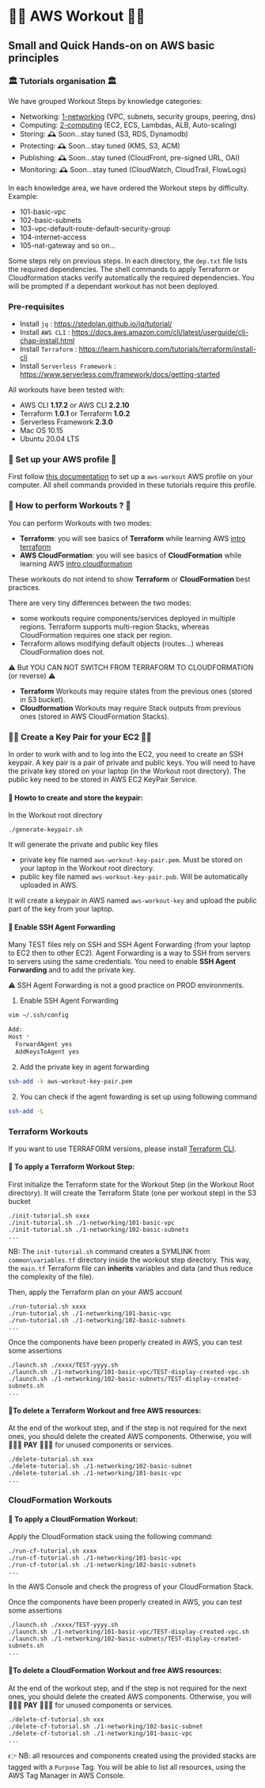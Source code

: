 # 👨‍🎓 AWS Workout 👨‍🎓
## Small and Quick Hands-on on AWS basic principles ##

### 🏛 Tutorials organisation 🏛 

We have grouped Workout Steps by knowledge categories:
- Networking: [1-networking](./1-networking)   (VPC, subnets, security groups, peering, dns)
- Computing: [2-computing](./2-computing)  (EC2, ECS, Lambdas, ALB, Auto-scaling)
- Storing: 🕰 Soon...stay tuned (S3, RDS, Dynamodb)
- Protecting: 🕰 Soon...stay tuned (KMS, S3, ACM)
- Publishing: 🕰 Soon...stay tuned (CloudFront, pre-signed URL, OAI)
- Monitoring: 🕰 Soon...stay tuned (CloudWatch, CloudTrail, FlowLogs)

In each knowledge area, we have ordered the Workout steps by difficulty. Example:
- 101-basic-vpc
- 102-basic-subnets
- 103-vpc-default-route-default-security-group
- 104-internet-access
- 105-nat-gateway
and so on...

Some steps rely on previous steps. In each directory, the `dep.txt` file lists the required dependencies. 
The shell commands to apply Terraform or Cloudformation stacks verify automatically the required dependencies. 
You will be prompted if a dependant workout has not been deployed.

### Pre-requisites

- Install ``jq`` : https://stedolan.github.io/jq/tutorial/
- Install ``AWS CLI`` : https://docs.aws.amazon.com/cli/latest/userguide/cli-chap-install.html 
- Install ``Terraform`` : https://learn.hashicorp.com/tutorials/terraform/install-cli
- Install ``Serverless Framework`` : https://www.serverless.com/framework/docs/getting-started

All workouts have been tested with:
- AWS CLI **1.17.2** or AWS CLI **2.2.10**
- Terraform **1.0.1** or Terraform **1.0.2**
- Serverless Framework **2.3.0**
- Mac OS 10.15
- Ubuntu 20.04 LTS

### 🚀 Set up your AWS profile 🚀 
First follow [this documentation](./doc/install-aws.md) to set up a `aws-workout` AWS profile on your computer.
All shell commands provided in these tutorials require this profile.

### 🚀 How to perform Workouts ? 🚀 

You can perform Workouts with two modes:
- **Terraform**: you will see basics of **Terraform** while learning AWS [intro terraform](https://www.terraform.io/intro/index.html)
- **AWS CloudFormation**: you will see basics of **CloudFormation** while learning AWS [intro cloudformation](https://aws.amazon.com/fr/cloudformation/getting-started/)
  
These workouts do not intend to show **Terraform** or **CloudFormation** best practices. 

There are very tiny differences between the two modes:
- some workouts require components/services deployed in multiple regions. Terraform supports multi-region Stacks, whereas CloudFormation requires one stack per region.
- Terraform allows modifying default objects (routes...) whereas CloudFormation does not.

⚠️ But YOU CAN NOT SWITCH FROM TERRAFORM TO CLOUDFORMATION (or reverse) ⚠️
- **Terraform** Workouts may require states from the previous ones (stored in S3 bucket). 
- **Cloudformation** Workouts may require Stack outputs from previous ones (stored in AWS CloudFormation Stacks). ️

### 🔑🔑 Create a Key Pair for your EC2 🔑🔑
In order to work with and to log into the EC2, you need to create an SSH keypair.
A key pair is a pair of private and public keys.
You will need to have the private key stored on your laptop (in the Workout root directory).
The public key need to be stored in AWS EC2 KeyPair Service.

#### 🚧 Howto to create and store the keypair:
In the Workout root directory 
  
```shell
./generate-keypair.sh
```

It will generate the private and public key files
  - private key file named `aws-workout-key-pair.pem`. Must be stored on your laptop in the Workout root directory.
  - public key file named `aws-workout-key-pair.pub`. Will be automatically uploaded in AWS. 

It will create a keypair in AWS named `aws-workout-key` and upload the public part of the key from your laptop.

#### 🚧 Enable SSH Agent Forwarding

Many TEST files rely on SSH and SSH Agent Forwarding (from your laptop to EC2 then to other EC2). 
Agent Forwarding is a way to SSH from servers to servers using the same credentials.
You need to enable **SSH Agent Forwarding** and to add the private key.

⚠️ SSH Agent Forwarding is not a good practice on PROD environments.

1) Enable SSH Agent Forwarding
```bash
vim ~/.ssh/config

Add:
Host *
  ForwardAgent yes
  AddKeysToAgent yes
```

2) Add the private key in agent forwarding
```bash
ssh-add -k aws-workout-key-pair.pem
```

2) You can check if the agent fowarding is set up using following command
```bash
ssh-add -L
```

### Terraform Workouts 
If you want to use TERRAFORM versions, please install [Terraform CLI](./doc/install-terraform.md). 

#### 🚧 To apply a Terraform Workout Step:
First initialize the Terraform state for the Workout Step (in the Workout Root directory). 
  It will create the Terraform State (one per workout step) in the S3 bucket  
  
```shell
./init-tutorial.sh xxxx
./init-tutorial.sh ./1-networking/101-basic-vpc
./init-tutorial.sh ./1-networking/102-basic-subnets
...
``` 

NB: The `init-tutorial.sh` command creates a SYMLINK from `common\variables.tf` directory inside the workout step directory.
This way, the `main.tf` Terraform file can **inherits** variables and data (and thus reduce the complexity of the file).


Then, apply the Terraform plan on your AWS account 

```shell
./run-tutorial.sh xxxx
./run-tutorial.sh ./1-networking/101-basic-vpc
./run-tutorial.sh ./1-networking/102-basic-subnets
...
```

Once the components have been properly created in AWS, you can test some assertions 

```shell
./launch.sh ./xxxx/TEST-yyyy.sh
./launch.sh ./1-networking/101-basic-vpc/TEST-display-created-vpc.sh
./launch.sh ./1-networking/102-basic-subnets/TEST-display-created-subnets.sh
...
```

#### 🧹To delete a Terraform Workout and free AWS resources:
At the end of the workout step, and if the step is not required for the next ones, you should delete the created AWS components.
Otherwise, you will 💸💸💸 **PAY** 💸💸💸 for unused components or services.
```shell
./delete-tutorial.sh xxx
./delete-tutorial.sh ./1-networking/102-basic-subnet
./delete-tutorial.sh ./1-networking/101-basic-vpc
...
```

### CloudFormation Workouts 

#### 🚧 To apply a CloudFormation Workout:
Apply the CloudFormation stack using the following command:
```shell
./run-cf-tutorial.sh xxxx
./run-cf-tutorial.sh ./1-networking/101-basic-vpc
./run-cf-tutorial.sh ./1-networking/102-basic-subnets
...
```

In the AWS Console and check the progress of your CloudFormation Stack.

Once the components have been properly created in AWS, you can test some assertions 

```shell
./launch.sh ./xxxx/TEST-yyyy.sh
./launch.sh ./1-networking/101-basic-vpc/TEST-display-created-vpc.sh
./launch.sh ./1-networking/102-basic-subnets/TEST-display-created-subnets.sh
...
```

#### 🧹To delete a CloudFormation Workout and free AWS resources:
At the end of the workout step, and if the step is not required for the next ones, you should delete the created AWS components.
Otherwise, you will 💸💸💸 **PAY** 💸💸💸 for unused components or services.
```shell
./delete-cf-tutorial.sh xxx
./delete-cf-tutorial.sh ./1-networking/102-basic-subnet
./delete-cf-tutorial.sh ./1-networking/101-basic-vpc
...
```


👉 NB: all resources and components created using the provided stacks are tagged with a `Purpose` Tag.
You will be able to list all resources, using the AWS Tag Manager in AWS Console.
